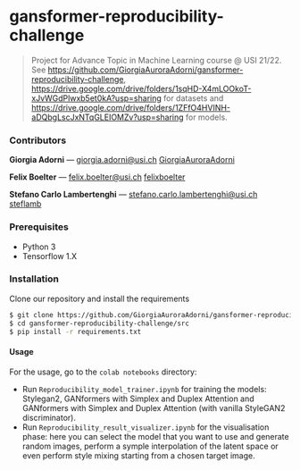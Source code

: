 # gansformer-reproducibility-challenge

> Project for Advance Topic in Machine Learning course @ USI 21/22.  
> See https://github.com/GiorgiaAuroraAdorni/gansformer-reproducibility-challenge, https://drive.google.com/drive/folders/1sqHD-X4mLOOkoT-xJvWGdPlwxb5et0kA?usp=sharing for datasets and https://drive.google.com/drive/folders/1ZFfO4HVINH-aDQbgLscJxNTqGLEIOMZv?usp=sharing for models.

### Contributors

**Giorgia Adorni** — giorgia.adorni@usi.ch [GiorgiaAuroraAdorni](https://github.com/GiorgiaAuroraAdorni)

**Felix Boelter** — felix.boelter@usi.ch [felixboelter](https://github.com/felixboelter)

**Stefano Carlo Lambertenghi** — stefano.carlo.lambertenghi@usi.ch [steflamb](https://github.com/steflamb)

### Prerequisites

- Python 3
- Tensorflow 1.X

### Installation

Clone our repository and install the requirements

```sh
$ git clone https://github.com/GiorgiaAuroraAdorni/gansformer-reproducibility-challenge
$ cd gansformer-reproducibility-challenge/src
$ pip install -r requirements.txt
```

#### Usage

For the usage, go to the `colab notebooks` directory: 
- Run `Reproducibility_model_trainer.ipynb` for training the models: Stylegan2, GANformers with Simplex and Duplex Attention and GANformers with Simplex and Duplex Attention (with vanilla StyleGAN2 discriminator).  
- Run `Reproducibility_result_visualizer.ipynb` for the visualisation phase: here you can select the model that you want to use and generate random images, perform a symple interpolation of the latent space or even perform style mixing starting from a chosen target image.
